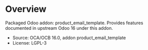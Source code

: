 # Overview

Packaged Odoo addon: product_email_template. Provides features documented in upstream Odoo 16 under this addon.

- Source: OCA/OCB 16.0, addon product_email_template
- License: LGPL-3
